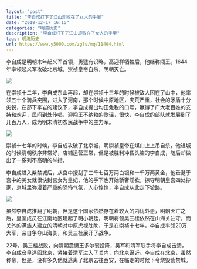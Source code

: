 ```yaml
---
layout: "post"
title: "李自成打下了江山却败在了女人的手里"
date: "2018-12-17 16:15"
categories: "明清历史"
description: "李自成打下了江山却败在了女人的手里"
tags: 明清历史
url: https://www.y5000.com/zgls/mq/11404.html
---
```






李自成是明朝末年起义军首领，勇猛有识略，高迎祥牺牲后，他继称闯王。1644年率领起义军攻破北京城，崇祯皇帝自杀，明朝灭亡。

![](https://img.y5000.com/uploads/allimg/170119/8-1F11Z95H61G.jpg)

在崇祯十二年，李自成东山再起，却在崇祯十三年的时候被敌人困在了山中，他率领五十个骑兵突围，进入了河南，那个时候中原地区，灾荒严重，社会的矛盾十分尖锐，在部下李岩的建议下，李自成提出均田免税的口号，赢得了广大老百姓的支持和欢迎，民间到处传唱，迎闯王不纳粮的歌谣，很快，李自成的部队就发展到了几百万人，成为明末清初农民战争中的主力军。

![](https://img.y5000.com/uploads/allimg/170119/8-1F11Z95I6431.jpg)

崇祯十七年的时候，李自成攻破了北京城，明崇祯皇帝在煤山上上吊自杀，他进城的时候清朝秩序非常好，店铺运营正常，但是被胜利冲昏头脑的李自成，随后却做出了一系列不高明的举措。

李自成进入紫禁城后，从宫中搜刮了三千七百万两白银和一千万两黄金，他垂涎于宫中的美女就很快封宫女为皇妃，他的手下也开始骄奢淫欲，掠夺明朝皇宫四处抄家，京城里弥漫着严重的恐怖气氛，人心惶惶，李自成从此走下坡路。

![](https://img.y5000.com/uploads/allimg/170119/8-1F11Z95J5600.jpg)

虽然李自成推翻了明朝，但是这个国家依然存在着较大的内忧外患，明朝灭亡之后，皇室成员在江南地区建起了明小朝廷，明朝将领吴三桂依然在山海关驻守，而关外的满族人建立的清朝对中原虎视眈眈，于是在崇祯十七年，李自成率领20万大军，亲自争夺山海关，和吴三桂展开了战争。

22号，吴三桂战败，向清朝震慑王多尔衮投降，吴军和清军联手将李自成击溃，李自成仓皇逃回北京，紧接着清军进入了关内，向北京逼近。李自成在北京，虽然称帝，但是，没有多久他就逃离了北京去往西安，在临走的时候下令烧毁紫禁城。
